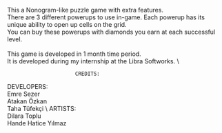 This a Nonogram-like puzzle game with extra features. \
There are 3 different powerups to use in-game. Each powerup has its unique ability to open up cells on the grid. \
You can buy these powerups with diamonds you earn at each successful level. \
\
This game is developed in 1 month time period. \
It is developed during my internship at the Libra Softworks. \

                          CREDITS:
DEVELOPERS: \
Emre Sezer \
Atakan Özkan \
Taha Tüfekçi \\
ARTISTS: \
Dilara Toplu \
Hande Hatice Yılmaz

